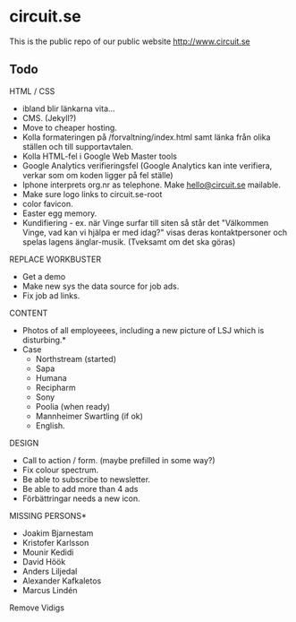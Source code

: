 circuit.se
==========

This is the public repo of our public website http://www.circuit.se


Todo
----

HTML / CSS
- ibland blir länkarna vita...
- CMS. (Jekyll?)
- Move to cheaper hosting.
- Kolla formateringen på /forvaltning/index.html samt länka från olika ställen och till supportavtalen.
- Kolla HTML-fel i Google Web Master tools
- Google Analytics verifieringsfel (Google Analytics kan inte verifiera, verkar som om koden ligger på fel ställe)
- Iphone interprets org.nr as telephone. Make hello@circuit.se mailable.
- Make sure logo links to circuit.se-root
- color favicon.
- Easter egg memory.
- Kundifiering - ex. när Vinge surfar till siten så står det "Välkommen Vinge, vad kan vi hjälpa er med idag?" visas deras kontaktpersoner och spelas lagens änglar-musik. (Tveksamt om det ska göras)

REPLACE WORKBUSTER
- Get a demo
- Make new sys the data source for job ads.
- Fix job ad links.

CONTENT
- Photos of all employeees, including a new picture of LSJ which is disturbing.*
- Case
  - Northstream (started)
  - Sapa
  - Humana
  - Recipharm
  - Sony
  - Poolia (when ready)
  - Mannheimer Swartling (if ok)
  - English. 

DESIGN
- Call to action / form. (maybe prefilled in some way?)
- Fix colour spectrum.
- Be able to subscribe to newsletter.
- Be able to add more than 4 ads   
- Förbättringar needs a new icon.

MISSING PERSONS*
- Joakim Bjarnestam
- Kristofer Karlsson
- Mounir Kedidi
- David Höök
- Anders Liljedal
- Alexander Kafkaletos
- Marcus Lindén

Remove Vidigs
